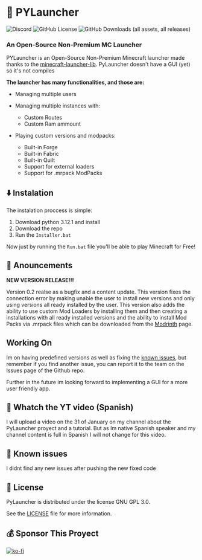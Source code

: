 # :snake: **PYLauncher**

![Discord](https://img.shields.io/discord/1192947887265554622?style=plastic&logo=discord&logoColor=5865F2&label=Discord&color=5865F2) ![GitHub License](https://img.shields.io/github/license/Dtar380/PyLauncher?style=plastic&color=0ae63d) ![GitHub Downloads (all assets, all releases)](https://img.shields.io/github/downloads/Dtar380/PyLauncher/total?style=plastic&label=Downloads&color=0ae63d)

### **An Open-Source Non-Premium MC Launcher**

PYLauncher is an Open-Source Non-Premium Minecraft launcher made thanks to
the [minecraft-launcher-lib](https://minecraft-launcher-lib.readthedocs.io/en/stable/tutorial/getting_started.html).
PyLauncher doesn't have a GUI (yet) so it's not compiles

**The launcher has many functionalities, and those are:**

* Managing multiple users
* Managing multiple instances with:

  * Custom Routes
  * Custom Ram ammount
* Playing custom versions and modpacks:

  * Built-in Forge
  * Built-in Fabric
  * Built-in Quilt
  * Support for external loaders
  * Support for .mrpack ModPacks

## :arrow_down: Instalation

The instalation proccess is simple:

1. Download python 3.12.1 and install
2. Download the repo
3. Run the `Installer.bat`

Now just by running the `Run.bat` file you'll be able to play Minecraft for Free!

## :loudspeaker: Anouncements

**NEW VERSION RELEASE!!!**

Version 0.2 realse as a bugfix and a content update.
This version fixes the connection error by making unable the user to install new versions and only using versions all ready installed by the user. This version also adds the ability to use custom Mod Loaders by installing them and then creating a installations with all ready installed versions and the ability to install Mod Packs via .mrpack files which can be downloaded from the [Modrinth](https://modrinth.com) page.

## Working On

Im on having predefined versions as well as fixing the [known issues](#-:open_file_folder:-Known-issues), but remember if you find another issue, you can report it to the team on the Issues page of the Github repo.

Further in the future im looking forward to implementing a GUI for a more user friendly app.

## :vhs: Whatch the YT video (Spanish)

I will upload a video on the 31 of January on my channel about the PyLauncher proyect and a tutorial. But as Im native Spanish speaker and my channel content is full in Spanish I will not change for this video.

## :open_file_folder: Known issues

I didnt find any new issues after pushing the new fixed code

## :scroll: License

PyLauncher is distributed under the license GNU GPL 3.0.

See the [LICENSE](LICENSE) file for more information.

## :moneybag: Sponsor This Proyect

[![ko-fi](https://ko-fi.com/img/githubbutton_sm.svg)](https://ko-fi.com/H2H4TBMEZ)

